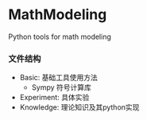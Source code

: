 # MathModeling
Python tools for math modeling
### 文件结构
- Basic: 基础工具使用方法
  - Sympy
    符号计算库
- Experiment: 具体实验
- Knowledge: 理论知识及其python实现
